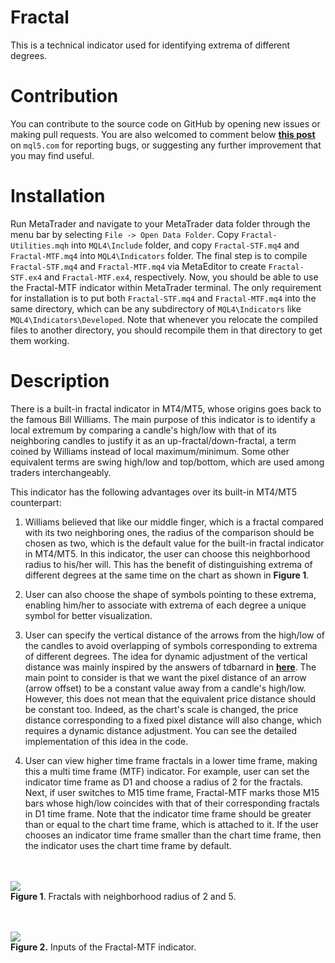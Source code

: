 # Fractal
This is a technical indicator used for identifying extrema of different degrees.

# Contribution
You can contribute to the source code on GitHub by opening new issues or making pull requests. You are also welcomed to comment below [**this post**][1] on `mql5.com` for reporting bugs, or suggesting any further improvement that you may find useful.

# Installation

Run MetaTrader and navigate to your MetaTrader data folder through the menu bar by selecting `File -> Open Data Folder`. Copy `Fractal-Utilities.mqh` into `MQL4\Include` folder, and copy `Fractal-STF.mq4` and `Fractal-MTF.mq4` into `MQL4\Indicators` folder. The final step is to compile `Fractal-STF.mq4` and `Fractal-MTF.mq4` via MetaEditor to create `Fractal-STF.ex4` and `Fractal-MTF.ex4`, respectively. Now, you should be able to use the Fractal-MTF indicator within MetaTrader terminal. The only requirement for installation is to put both `Fractal-STF.mq4` and `Fractal-MTF.mq4` into the same directory, which can be any subdirectory of `MQL4\Indicators` like `MQL4\Indicators\Developed`. Note that whenever you relocate the compiled files to another directory, you should recompile them in that directory to get them working.

# Description
There is a built-in fractal indicator in MT4/MT5, whose origins goes back to the famous Bill Williams. The main purpose of this indicator is to identify a local extremum by comparing a candle's high/low with that of its neighboring candles to justify it as an up-fractal/down-fractal, a term coined by Williams instead of local maximum/minimum. Some other equivalent terms are swing high/low and top/bottom, which are used among traders interchangeably.

This indicator has the following advantages over its built-in MT4/MT5  counterpart:

1. Williams believed that like our middle finger, which is a fractal compared with its two neighboring ones, the radius of the comparison should be chosen as two, which is the default value for the built-in fractal indicator in MT4/MT5. In this indicator, the user can choose this neighborhood radius to his/her will. This has the benefit of distinguishing extrema of different degrees at the same time on the chart as shown in **Figure 1**.

2. User can also choose the shape of symbols pointing to these extrema, enabling him/her to associate with extrema of each degree a unique symbol for better visualization.

3. User can specify the vertical distance of the arrows from the high/low of the candles to avoid overlapping of symbols corresponding to extrema of different degrees. The idea for dynamic adjustment of the vertical distance was mainly inspired by the answers of tdbarnard in [**here**][2]. The main point to consider is that we want the pixel distance of an arrow (arrow offset) to be a constant value away from a candle's high/low. However, this does not mean that the equivalent price distance should be constant too. Indeed, as the chart's scale is changed, the price distance corresponding to a fixed pixel distance will also change, which requires a dynamic distance adjustment. You can see the detailed implementation of this idea in the code.

4. User can view higher time frame fractals in a lower time frame, making this a multi time frame (MTF) indicator. For example, user can set the indicator time frame as D1 and choose a radius of 2 for the fractals. Next, if user switches to M15 time frame, Fractal-MTF marks those M15 bars whose high/low coincides with that of their corresponding fractals in D1 time frame. Note that the indicator time frame should be greater than or equal to the chart time frame, which is attached to it. If the user chooses an indicator time frame smaller than the chart time frame, then the indicator uses the chart time frame by default.

<br></br>
![][3] \
**Figure 1**. Fractals with neighborhood radius of 2 and 5.

<br></br>
![][4] \
**Figure 2.** Inputs of the Fractal-MTF indicator.

<br></br>

[1]: https://www.mql5.com/en/code/35575
[2]: https://www.forexfactory.com/thread/456946-perfect-placing-of-arrows-on-the-chart
[3]: https://c.mql5.com/18/104/Chart.png
[4]: https://c.mql5.com/18/104/Inputs.png
